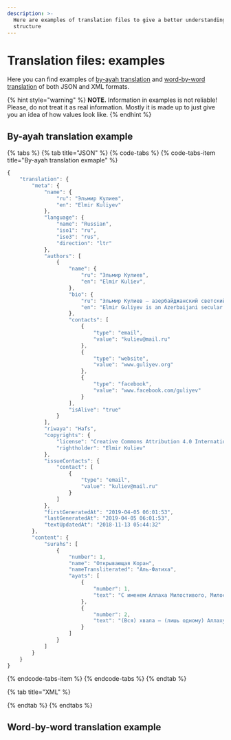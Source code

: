 ```yaml
---
description: >-
  Here are examples of translation files to give a better understanding of the
  structure
---
```


# Translation files: examples

Here you can find examples of [by-ayah translation](translation-files-examples.md#by-ayah-translation-example) and [word-by-word translation](translation-files-examples.md#word-by-word-translation-example) of both JSON and XML formats.

{% hint style="warning" %}
**NOTE.** Information in examples is not reliable! Please, do not treat it as real information. Mostly it is made up to just give you an idea of how values look like. 
{% endhint %}

## By-ayah translation example

{% tabs %}
{% tab title="JSON" %}
{% code-tabs %}
{% code-tabs-item title="By-ayah translation exmaple" %}
```javascript
{
    "translation": {
        "meta": {
            "name": {
                "ru": "Эльмир Кулиев",
                "en": "Elmir Kuliyev"
            },
            "language": {
                "name": "Russian",
                "iso1": "ru",
                "iso3": "rus",
                "direction": "ltr"
            },
            "authors": [
                {
                    "name": {
                        "ru": "Эльмир Кулиев",
                        "en": "Elmir Kuliev",
                    },
                    "bio": {
                        "ru": "Эльмир Кулиев — азербайджанский светский ученый-религиовед, автор перевода Священного Корана на русский язык, специалист в области мусульманского богословия, истории и культуры исламского региона. Автор книг «Пророчества о приближении конца света», «На пути к Корану», «Коран и глобализация», «Сладость веры», соавтор книг «Уроки благословенного месяца», «Исламоведение» (пособие для преподавателей), «Корановедение» (пособие для вузов). В последние годы Эльмир Кулиев занимается исследовательской и преподавательской деятельностью в своем родном городе, участвует в международных конференциях и выступает с лекциями в разных странах, ведет персональный сайт www.guliyev.org и страницу в социальной сети Facebook www.facebook.com/guliyev.org.",
                        "en": "Elmir Guliyev is an Azerbaijani secular religious scholar, author of the translation of the Holy Quran into Russian, an expert in Muslim theology, history and culture of the Islamic region. Author of the books “Prophecies about the end of the world”, “Towards the Qur'an”, “The Quran and Globalization”, “Sweetness of Faith”, co-author of the books “Lessons of the blessed month”, “Islamic studies” (teacher’s manual), “Koran studies” (manual for universities). In recent years, Elmir Guliyev is engaged in research and teaching activities in his hometown, participates in international conferences and lectures in different countries, maintains a personal website www.guliyev.org and a page on the social network Facebook www.facebook.com/guliyev.org."
                    },
                    "contacts": [
                        {
                            "type": "email",
                            "value": "kuliev@mail.ru"
                        },
                        {
                            "type": "website",
                            "value": "www.guliyev.org"
                        },
                        {
                            "type": "facebook",
                            "value": "www.facebook.com/guliyev"
                        }
                    ],
                    "isAlive": "true"
                }
            ],
            "riwaya": "Hafs",
            "copyrights": {
                "license": "Creative Commons Attribution 4.0 International License (http://creativecommons.org/licenses/by/4.0/)",
                "rightholder": "Elmir Kuliev"
            },
            "issueContacts": {
                "contact": [
                    {
                        "type": "email",
                        "value": "kuliev@mail.ru"
                    }
                ]
            },
            "firstGeneratedAt": "2019-04-05 06:01:53",
            "lastGeneratedAt": "2019-04-05 06:01:53",
            "textUpdatedAt": "2018-11-13 05:44:32"
        },
        "content": {
            "surahs": [
                {
                    "number": 1,
                    "name": "Открывающая Коран",
                    "nameTransliterated": "Аль-Фатиха",
                    "ayats": [
                        {
                            "number": 1,
                            "text": "С именем Аллаха Милостивого, Милосердного!"
                        },
                        {
                            "number": 2,
                            "text": "(Вся) хвала – (лишь одному) Аллаху, Господу миров [Господу всех творений],"
                        }
                    ]
                }
            ]
        }
    }
}
```
{% endcode-tabs-item %}
{% endcode-tabs %}
{% endtab %}

{% tab title="XML" %}

{% endtab %}
{% endtabs %}



## Word-by-word translation example



